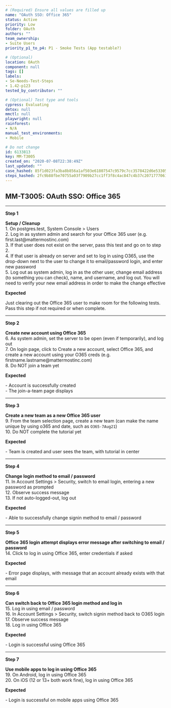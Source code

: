 ```yaml
---
# (Required) Ensure all values are filled up
name: "OAuth SSO: Office 365"
status: Active
priority: Low
folder: OAuth
authors: ""
team_ownership: 
- Suite Users
priority_p1_to_p4: P1 - Smoke Tests (App testable?)

# (Optional)
location: OAuth
component: null
tags: []
labels: 
- Se-Needs-Test-Steps
- 1.42-p123
tested_by_contributor: ""

# (Optional) Test type and tools
cypress: Evaluating
detox: null
mmctl: null
playwright: null
rainforest: 
- N/A
manual_test_environments:
- Mobile

# Do not change
id: 6133813
key: MM-T3005
created_on: "2020-07-08T22:38:49Z"
last_updated: ""
case_hashed: 85f1d023fa3ba8b856a1af503e61807547c9579c7cc3578422d6e53305cd65f05eebe3561954fae7501f9ab677fb68c0
steps_hashed: 2fc9b88fbe70755a03f7909b27cc1ff3f8c4ac847c4b37c2071777061c1d87cd8a9792b97e70a56656a6c1c35a49fb20
---
```


<!-- (Auto-generated) Based on frontmatter's "key" and "name" -->

## MM-T3005: OAuth SSO: Office 365

---

**Step 1**

**Setup / Cleanup**\
1\. On postgres.test, System Console > Users\
2\. Log in as system admin and search for your Office 365 user (e.g. first.last\@mattermostinc.com)\
3\. If that user does not exist on the server, pass this test and go on to step 2.\
4\. If that user is already on server and set to log in using O365, use the drop-down next to the user to change it to email/password login, and enter new password\
5\. Log out as system admin, log in as the other user, change email address (to something you can check), name, and username, and log out. You will need to verify your new email address in order to make the change effective

**Expected**

Just clearing out the Office 365 user to make room for the following tests. Pass this step if not required or when complete.

---

**Step 2**

**Create new account using Office 365**\
6\. As system admin, set the server to be open (even if temporarily), and log out\
7\. On login page, click to Create a new account, select Office 365, and create a new account using your O365 creds (e.g. firstname.lastname\@mattermostinc.com)\
8\. Do NOT join a team yet

**Expected**

\- Account is successfully created\
\- The join-a-team page displays

---

**Step 3**

**Create a new team as a new Office 365 user**\
9\. From the team selection page, create a new team (can make the name unique by using o365 and date, such as `O365-7Aug21`)\
10\. Do NOT complete the tutorial yet

**Expected**

\- Team is created and user sees the team, with tutorial in center

---

**Step 4**

**Change login method to email / password**\
11\. In Account Settings > Security, switch to email login, entering a new password as prompted\
12\. Observe success message\
13\. If not auto-logged-out, log out

**Expected**

\- Able to successfully change signin method to email / password

---

**Step 5**

**Office 365 login attempt displays error message after switching to email / password**\
14\. Click to log in using Office 365, enter credentials if asked

**Expected**

\- Error page displays, with message that an account already exists with that email

---

**Step 6**

**Can switch back to Office 365 login method and log in**\
15\. Log in using email / password\
16\. In Account Settings > Security, switch signin method back to O365 login\
17\. Observe success message\
18\. Log in using Office 365

**Expected**

\- Login is successful using Office 365

---

**Step 7**

**Use mobile apps to log in using Office 365**\
19\. On Android, log in using Office 365\
20\. On iOS (12 or 13+ both work fine), log in using Office 365

**Expected**

\- Login is successful on mobile apps using Office 365
